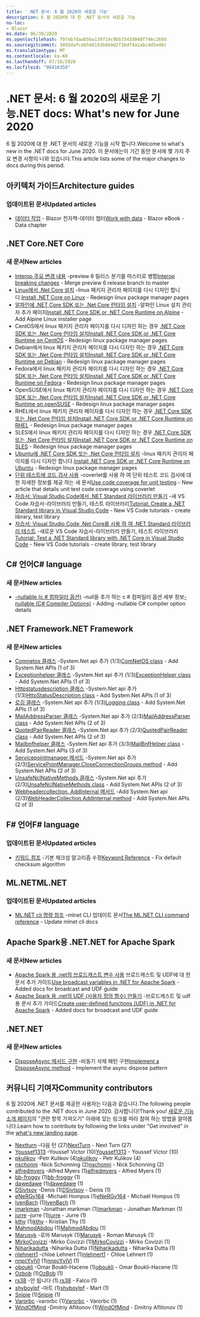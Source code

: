 ```yaml
---
title: '.NET 문서: 6 월 2020의 새로운 기능'
description: 6 월 2020에 대 한 .NET 문서의 새로운 기능
no-loc:
- Blazor
ms.date: 06/30/2020
ms.openlocfilehash: 797eb7daab5ba139714c9bb7543d048f746c269d
ms.sourcegitcommit: 3492dafceb5d4183b6b0d2f3bdf4a1abc4d5ed8c
ms.translationtype: MT
ms.contentlocale: ko-KR
ms.lasthandoff: 07/16/2020
ms.locfileid: "86416358"
---
```

# <a name="net-docs-whats-new-for-june-2020"></a><span data-ttu-id="d9585-103">.NET 문서: 6 월 2020의 새로운 기능</span><span class="sxs-lookup"><span data-stu-id="d9585-103">.NET docs: What's new for June 2020</span></span>

<span data-ttu-id="d9585-104">6 월 2020에 대 한 .NET 문서의 새로운 기능을 시작 합니다.</span><span class="sxs-lookup"><span data-stu-id="d9585-104">Welcome to what's new in the .NET docs for June 2020.</span></span> <span data-ttu-id="d9585-105">이 문서에는이 기간 동안 문서에 몇 가지 주요 변경 사항이 나와 있습니다.</span><span class="sxs-lookup"><span data-stu-id="d9585-105">This article lists some of the major changes to docs during this period.</span></span>

## <a name="architecture-guides"></a><span data-ttu-id="d9585-106">아키텍처 가이드</span><span class="sxs-lookup"><span data-stu-id="d9585-106">Architecture guides</span></span>

### <a name="updated-articles"></a><span data-ttu-id="d9585-107">업데이트된 문서</span><span class="sxs-lookup"><span data-stu-id="d9585-107">Updated articles</span></span>

- <span data-ttu-id="d9585-108">[데이터 작업](../architecture/blazor-for-web-forms-developers/data.md)  -  Blazor 전자책-데이터 챕터</span><span class="sxs-lookup"><span data-stu-id="d9585-108">[Work with data](../architecture/blazor-for-web-forms-developers/data.md) - Blazor eBook - Data chapter</span></span>

## <a name="net-core"></a><span data-ttu-id="d9585-109">.NET Core</span><span class="sxs-lookup"><span data-stu-id="d9585-109">.NET Core</span></span>

### <a name="new-articles"></a><span data-ttu-id="d9585-110">새 문서</span><span class="sxs-lookup"><span data-stu-id="d9585-110">New articles</span></span>

- <span data-ttu-id="d9585-111">[Interop 주요 변경 내용](../core/compatibility/interop.md) -preview 6 릴리스 분기를 마스터로 병합</span><span class="sxs-lookup"><span data-stu-id="d9585-111">[Interop breaking changes](../core/compatibility/interop.md) - Merge preview 6 release branch to master</span></span>
- <span data-ttu-id="d9585-112">[Linux에서 .Net Core 설치](../core/install/linux.md) -linux 패키지 관리자 페이지를 다시 디자인 합니다.</span><span class="sxs-lookup"><span data-stu-id="d9585-112">[Install .NET Core on Linux](../core/install/linux.md) - Redesign linux package manager pages</span></span>
- <span data-ttu-id="d9585-113">[알파인에 .NET Core SDK 또는 .Net Core 런타임 설치](../core/install/linux-alpine.md) -알파인 Linux 설치 관리자 추가 페이지</span><span class="sxs-lookup"><span data-stu-id="d9585-113">[Install .NET Core SDK or .NET Core Runtime on Alpine](../core/install/linux-alpine.md) - Add Alpine Linux installer page</span></span>
- <span data-ttu-id="d9585-114">CentOS에서 linux 패키지 관리자 페이지를 다시 디자인 하는 경우 [.NET Core SDK 또는 .Net Core 런타임 설치](../core/install/linux-centos.md)</span><span class="sxs-lookup"><span data-stu-id="d9585-114">[Install .NET Core SDK or .NET Core Runtime on CentOS](../core/install/linux-centos.md) - Redesign linux package manager pages</span></span>
- <span data-ttu-id="d9585-115">Debian에서 linux 패키지 관리자 페이지를 다시 디자인 하는 경우 [.NET Core SDK 또는 .Net Core 런타임 설치](../core/install/linux-debian.md)</span><span class="sxs-lookup"><span data-stu-id="d9585-115">[Install .NET Core SDK or .NET Core Runtime on Debian](../core/install/linux-debian.md) - Redesign linux package manager pages</span></span>
- <span data-ttu-id="d9585-116">Fedora에서 linux 패키지 관리자 페이지를 다시 디자인 하는 경우 [.NET Core SDK 또는 .Net Core 런타임 설치](../core/install/linux-fedora.md)</span><span class="sxs-lookup"><span data-stu-id="d9585-116">[Install .NET Core SDK or .NET Core Runtime on Fedora](../core/install/linux-fedora.md) - Redesign linux package manager pages</span></span>
- <span data-ttu-id="d9585-117">OpenSUSE에서 linux 패키지 관리자 페이지를 다시 디자인 하는 경우 [.NET Core SDK 또는 .Net Core 런타임 설치](../core/install/linux-opensuse.md)</span><span class="sxs-lookup"><span data-stu-id="d9585-117">[Install .NET Core SDK or .NET Core Runtime on openSUSE](../core/install/linux-opensuse.md) - Redesign linux package manager pages</span></span>
- <span data-ttu-id="d9585-118">RHEL에서 linux 패키지 관리자 페이지를 다시 디자인 하는 경우 [.NET Core SDK 또는 .Net Core 런타임 설치](../core/install/linux-rhel.md)</span><span class="sxs-lookup"><span data-stu-id="d9585-118">[Install .NET Core SDK or .NET Core Runtime on RHEL](../core/install/linux-rhel.md) - Redesign linux package manager pages</span></span>
- <span data-ttu-id="d9585-119">SLES에서 linux 패키지 관리자 페이지를 다시 디자인 하는 경우 [.NET Core SDK 또는 .Net Core 런타임 설치](../core/install/linux-sles.md)</span><span class="sxs-lookup"><span data-stu-id="d9585-119">[Install .NET Core SDK or .NET Core Runtime on SLES](../core/install/linux-sles.md) - Redesign linux package manager pages</span></span>
- <span data-ttu-id="d9585-120">[Ubuntu에 .NET Core SDK 또는 .Net Core 런타임 설치](../core/install/linux-ubuntu.md) -linux 패키지 관리자 페이지를 다시 디자인 합니다.</span><span class="sxs-lookup"><span data-stu-id="d9585-120">[Install .NET Core SDK or .NET Core Runtime on Ubuntu](../core/install/linux-ubuntu.md) - Redesign linux package manager pages</span></span>
- <span data-ttu-id="d9585-121">[단위 테스트에 코드 검사 사용](../core/testing/unit-testing-code-coverage.md) -coverlet를 사용 하 여 단위 테스트 코드 검사에 대 한 자세한 정보를 제공 하는 새 문서</span><span class="sxs-lookup"><span data-stu-id="d9585-121">[Use code coverage for unit testing](../core/testing/unit-testing-code-coverage.md) - New article that details unit test code coverage using coverlet</span></span>
- <span data-ttu-id="d9585-122">[자습서: Visual Studio Code에서 .NET Standard 라이브러리 만들기](../core/tutorials/library-with-visual-studio-code.md) -새 VS Code 자습서-라이브러리 만들기, 테스트 라이브러리</span><span class="sxs-lookup"><span data-stu-id="d9585-122">[Tutorial: Create a .NET Standard library in Visual Studio Code](../core/tutorials/library-with-visual-studio-code.md) - New VS Code tutorials - create library, test library</span></span>
- <span data-ttu-id="d9585-123">[자습서: Visual Studio Code .Net Core를 사용 하 여 .NET Standard 라이브러리 테스트](../core/tutorials/testing-library-with-visual-studio-code.md) -새로운 VS Code 자습서-라이브러리 만들기, 테스트 라이브러리</span><span class="sxs-lookup"><span data-stu-id="d9585-123">[Tutorial: Test a .NET Standard library with .NET Core in Visual Studio Code](../core/tutorials/testing-library-with-visual-studio-code.md) - New VS Code tutorials - create library, test library</span></span>

## <a name="c-language"></a><span data-ttu-id="d9585-124">C# 언어</span><span class="sxs-lookup"><span data-stu-id="d9585-124">C# language</span></span>

### <a name="new-articles"></a><span data-ttu-id="d9585-125">새 문서</span><span class="sxs-lookup"><span data-stu-id="d9585-125">New articles</span></span>

- <span data-ttu-id="d9585-126">[-nullable (c # 컴파일러 옵션)](../csharp/language-reference/compiler-options/nullable-compiler-option.md) -null을 추가 하는 c # 컴파일러 옵션 세부 정보</span><span class="sxs-lookup"><span data-stu-id="d9585-126">[-nullable (C# Compiler Options)](../csharp/language-reference/compiler-options/nullable-compiler-option.md) - Adding -nullable C# compiler option details</span></span>

## <a name="net-framework"></a><span data-ttu-id="d9585-127">.NET Framework</span><span class="sxs-lookup"><span data-stu-id="d9585-127">.NET Framework</span></span>

### <a name="new-articles"></a><span data-ttu-id="d9585-128">새 문서</span><span class="sxs-lookup"><span data-stu-id="d9585-128">New articles</span></span>

- <span data-ttu-id="d9585-129">[Comnetos 클래스](/dotnet/framework/additional-apis/system.net.comnetos) -System.Net api 추가 (1/3)</span><span class="sxs-lookup"><span data-stu-id="d9585-129">[ComNetOS class](/dotnet/framework/additional-apis/system.net.comnetos) - Add System.Net APIs (1 of 3)</span></span>
- <span data-ttu-id="d9585-130">[Exceptionhelper 클래스](/dotnet/framework/additional-apis/system.net.exceptionhelper) -System.Net api 추가 (1/3)</span><span class="sxs-lookup"><span data-stu-id="d9585-130">[ExceptionHelper class](/dotnet/framework/additional-apis/system.net.exceptionhelper) - Add System.Net APIs (1 of 3)</span></span>
- <span data-ttu-id="d9585-131">[Httpstatusdescription 클래스](/dotnet/framework/additional-apis/system.net.httpstatusdescription) -System.Net api 추가 (1/3)</span><span class="sxs-lookup"><span data-stu-id="d9585-131">[HttpStatusDescription class](/dotnet/framework/additional-apis/system.net.httpstatusdescription) - Add System.Net APIs (1 of 3)</span></span>
- <span data-ttu-id="d9585-132">[로깅 클래스](/dotnet/framework/additional-apis/system.net.logging) -System.Net api 추가 (1/3)</span><span class="sxs-lookup"><span data-stu-id="d9585-132">[Logging class](/dotnet/framework/additional-apis/system.net.logging) - Add System.Net APIs (1 of 3)</span></span>
- <span data-ttu-id="d9585-133">[MailAddressParser 클래스](/dotnet/framework/additional-apis/system.net.mail.mailaddressparser) -System.Net api 추가 (2/3)</span><span class="sxs-lookup"><span data-stu-id="d9585-133">[MailAddressParser class](/dotnet/framework/additional-apis/system.net.mail.mailaddressparser) - Add System.Net APIs (2 of 3)</span></span>
- <span data-ttu-id="d9585-134">[QuotedPairReader 클래스](/dotnet/framework/additional-apis/system.net.mail.quotedpairreader) -System.Net api 추가 (2/3)</span><span class="sxs-lookup"><span data-stu-id="d9585-134">[QuotedPairReader class](/dotnet/framework/additional-apis/system.net.mail.quotedpairreader) - Add System.Net APIs (2 of 3)</span></span>
- <span data-ttu-id="d9585-135">[Mailbnfhelper 클래스](/dotnet/framework/additional-apis/system.net.mime.mailbnfhelper) -System.Net api 추가 (3/3)</span><span class="sxs-lookup"><span data-stu-id="d9585-135">[MailBnfHelper class](/dotnet/framework/additional-apis/system.net.mime.mailbnfhelper) - Add System.Net APIs (3 of 3)</span></span>
- <span data-ttu-id="d9585-136">[Servicepointmanager 메서드](/dotnet/framework/additional-apis/system.net.servicepointmanager.closeconnectiongroups) -System.Net api 추가 (2/3)</span><span class="sxs-lookup"><span data-stu-id="d9585-136">[ServicePointManager.CloseConnectionGroups method](/dotnet/framework/additional-apis/system.net.servicepointmanager.closeconnectiongroups) - Add System.Net APIs (2 of 3)</span></span>
- <span data-ttu-id="d9585-137">[UnsafeNclNativeMethods 클래스](/dotnet/framework/additional-apis/system.net.unsafenclnativemethods) -System.Net api 추가 (2/3)</span><span class="sxs-lookup"><span data-stu-id="d9585-137">[UnsafeNclNativeMethods class](/dotnet/framework/additional-apis/system.net.unsafenclnativemethods) - Add System.Net APIs (2 of 3)</span></span>
- <span data-ttu-id="d9585-138">[Webheadercollection. AddInternal 메서드](/dotnet/framework/additional-apis/system.net.webheadercollection.addinternal) -Add System.Net api (2/3)</span><span class="sxs-lookup"><span data-stu-id="d9585-138">[WebHeaderCollection.AddInternal method](/dotnet/framework/additional-apis/system.net.webheadercollection.addinternal) - Add System.Net APIs (2 of 3)</span></span>

## <a name="f-language"></a><span data-ttu-id="d9585-139">F# 언어</span><span class="sxs-lookup"><span data-stu-id="d9585-139">F# language</span></span>

### <a name="updated-articles"></a><span data-ttu-id="d9585-140">업데이트된 문서</span><span class="sxs-lookup"><span data-stu-id="d9585-140">Updated articles</span></span>

- <span data-ttu-id="d9585-141">[키워드 참조](../fsharp/language-reference/keyword-reference.md) -기본 체크섬 알고리즘 수정</span><span class="sxs-lookup"><span data-stu-id="d9585-141">[Keyword Reference](../fsharp/language-reference/keyword-reference.md) - Fix default checksum algorithm</span></span>

## <a name="mlnet"></a><span data-ttu-id="d9585-142">ML.NET</span><span class="sxs-lookup"><span data-stu-id="d9585-142">ML.NET</span></span>

### <a name="updated-articles"></a><span data-ttu-id="d9585-143">업데이트된 문서</span><span class="sxs-lookup"><span data-stu-id="d9585-143">Updated articles</span></span>

- <span data-ttu-id="d9585-144">[ML.NET cli 명령 참조](../machine-learning/reference/ml-net-cli-reference.md) -mlnet CLI 업데이트 문서</span><span class="sxs-lookup"><span data-stu-id="d9585-144">[The ML.NET CLI command reference](../machine-learning/reference/ml-net-cli-reference.md) - Update mlnet cli docs</span></span>

## <a name="net-for-apache-spark"></a><span data-ttu-id="d9585-145">Apache Spark용 .NET</span><span class="sxs-lookup"><span data-stu-id="d9585-145">.NET for Apache Spark</span></span>

### <a name="new-articles"></a><span data-ttu-id="d9585-146">새 문서</span><span class="sxs-lookup"><span data-stu-id="d9585-146">New articles</span></span>

- <span data-ttu-id="d9585-147">[Apache Spark 용 .net의 브로드캐스트 변수 사용](../spark/how-to-guides/broadcast-guide.md) 브로드캐스트 및 UDF에 대 한 문서 추가 가이드</span><span class="sxs-lookup"><span data-stu-id="d9585-147">[Use broadcast variables in .NET for Apache Spark](../spark/how-to-guides/broadcast-guide.md) - Added docs for broadcast and UDF guide</span></span>
- <span data-ttu-id="d9585-148">[Apache Spark 용 .net의 UDF (사용자 정의 함수) 만들기](../spark/how-to-guides/udf-guide.md) -브로드캐스트 및 udf 용 문서 추가 가이드</span><span class="sxs-lookup"><span data-stu-id="d9585-148">[Create user-defined functions (UDF) in .NET for Apache Spark](../spark/how-to-guides/udf-guide.md) - Added docs for broadcast and UDF guide</span></span>

## <a name="net"></a><span data-ttu-id="d9585-149">.NET</span><span class="sxs-lookup"><span data-stu-id="d9585-149">.NET</span></span>

### <a name="new-articles"></a><span data-ttu-id="d9585-150">새 문서</span><span class="sxs-lookup"><span data-stu-id="d9585-150">New articles</span></span>

- <span data-ttu-id="d9585-151">[DisposeAsync 메서드 구현](../standard/garbage-collection/implementing-disposeasync.md) -비동기 삭제 패턴 구현</span><span class="sxs-lookup"><span data-stu-id="d9585-151">[Implement a DisposeAsync method](../standard/garbage-collection/implementing-disposeasync.md) - Implement the async dispose pattern</span></span>

## <a name="community-contributors"></a><span data-ttu-id="d9585-152">커뮤니티 기여자</span><span class="sxs-lookup"><span data-stu-id="d9585-152">Community contributors</span></span>

<span data-ttu-id="d9585-153">6 월 2020에 .NET 문서를 제공한 사용자는 다음과 같습니다.</span><span class="sxs-lookup"><span data-stu-id="d9585-153">The following people contributed to the .NET docs in June 2020.</span></span> <span data-ttu-id="d9585-154">감사합니다!</span><span class="sxs-lookup"><span data-stu-id="d9585-154">Thank you!</span></span> <span data-ttu-id="d9585-155">[새로운 기능 소개 페이지](index.yml)의 "관련 항목 가져오기" 아래에 있는 링크를 따라 참여 하는 방법을 알아봅니다.</span><span class="sxs-lookup"><span data-stu-id="d9585-155">Learn how to contribute by following the links under "Get involved" in the [what's new landing page](index.yml).</span></span>

- <span data-ttu-id="d9585-156">[Nextturn](https://github.com/NextTurn) -다음 턴 (27)</span><span class="sxs-lookup"><span data-stu-id="d9585-156">[NextTurn](https://github.com/NextTurn) - Next Turn (27)</span></span>
- <span data-ttu-id="d9585-157">[Youssef1313](https://github.com/Youssef1313) -Youssef Victor (10)</span><span class="sxs-lookup"><span data-stu-id="d9585-157">[Youssef1313](https://github.com/Youssef1313) - Youssef Victor (10)</span></span>
- <span data-ttu-id="d9585-158">[pkulikov](https://github.com/pkulikov) -Petr Kulikov (4)</span><span class="sxs-lookup"><span data-stu-id="d9585-158">[pkulikov](https://github.com/pkulikov) - Petr Kulikov (4)</span></span>
- <span data-ttu-id="d9585-159">[nschonni](https://github.com/nschonni) -Nick Schonning (2)</span><span class="sxs-lookup"><span data-stu-id="d9585-159">[nschonni](https://github.com/nschonni) - Nick Schonning (2)</span></span>
- <span data-ttu-id="d9585-160">[alfredmyers](https://github.com/alfredmyers) -Alfred Myers (1)</span><span class="sxs-lookup"><span data-stu-id="d9585-160">[alfredmyers](https://github.com/alfredmyers) - Alfred Myers (1)</span></span>
- <span data-ttu-id="d9585-161">[bb-froggy](https://github.com/bb-froggy) (1)</span><span class="sxs-lookup"><span data-stu-id="d9585-161">[bb-froggy](https://github.com/bb-froggy) (1)</span></span>
- <span data-ttu-id="d9585-162">[dawedawe](https://github.com/dawedawe) (1)</span><span class="sxs-lookup"><span data-stu-id="d9585-162">[dawedawe](https://github.com/dawedawe) (1)</span></span>
- <span data-ttu-id="d9585-163">[DSivtsov](https://github.com/DSivtsov) -Denis (1)</span><span class="sxs-lookup"><span data-stu-id="d9585-163">[DSivtsov](https://github.com/DSivtsov) - Denis (1)</span></span>
- <span data-ttu-id="d9585-164">[eNeRGy164](https://github.com/eNeRGy164) -Michaël Hompus (1)</span><span class="sxs-lookup"><span data-stu-id="d9585-164">[eNeRGy164](https://github.com/eNeRGy164) - Michaël Hompus (1)</span></span>
- <span data-ttu-id="d9585-165">[IvenBach](https://github.com/IvenBach) (1)</span><span class="sxs-lookup"><span data-stu-id="d9585-165">[IvenBach](https://github.com/IvenBach) (1)</span></span>
- <span data-ttu-id="d9585-166">[jmarkman](https://github.com/jmarkman) -Jonathan markman (1)</span><span class="sxs-lookup"><span data-stu-id="d9585-166">[jmarkman](https://github.com/jmarkman) - Jonathan Markman (1)</span></span>
- <span data-ttu-id="d9585-167">[jurre](https://github.com/jurre) -jurre (1)</span><span class="sxs-lookup"><span data-stu-id="d9585-167">[jurre](https://github.com/jurre) - Jurre (1)</span></span>
- <span data-ttu-id="d9585-168">[kthy](https://github.com/kthy) (1)</span><span class="sxs-lookup"><span data-stu-id="d9585-168">[kthy](https://github.com/kthy) - Kristian Thy (1)</span></span>
- <span data-ttu-id="d9585-169">[MahmodAbdou](https://github.com/MahmodAbdou) (1)</span><span class="sxs-lookup"><span data-stu-id="d9585-169">[MahmodAbdou](https://github.com/MahmodAbdou) (1)</span></span>
- <span data-ttu-id="d9585-170">[Marusyk](https://github.com/Marusyk) -로마 Marusyk (1)</span><span class="sxs-lookup"><span data-stu-id="d9585-170">[Marusyk](https://github.com/Marusyk) - Roman Marusyk (1)</span></span>
- <span data-ttu-id="d9585-171">[MirkoCovizzi](https://github.com/MirkoCovizzi) -Mirko Covizzi (1)</span><span class="sxs-lookup"><span data-stu-id="d9585-171">[MirkoCovizzi](https://github.com/MirkoCovizzi) - Mirko Covizzi (1)</span></span>
- <span data-ttu-id="d9585-172">[Niharikadutta](https://github.com/Niharikadutta) -Niharika Dutta (1)</span><span class="sxs-lookup"><span data-stu-id="d9585-172">[Niharikadutta](https://github.com/Niharikadutta) - Niharika Dutta (1)</span></span>
- <span data-ttu-id="d9585-173">[nlehnert1](https://github.com/nlehnert1) -chloe Lehnert (1)</span><span class="sxs-lookup"><span data-stu-id="d9585-173">[nlehnert1](https://github.com/nlehnert1) - Chloe Lehnert (1)</span></span>
- <span data-ttu-id="d9585-174">[nnpcYvIVl](https://github.com/nnpcYvIVl) (1)</span><span class="sxs-lookup"><span data-stu-id="d9585-174">[nnpcYvIVl](https://github.com/nnpcYvIVl) (1)</span></span>
- <span data-ttu-id="d9585-175">[oboukli](https://github.com/oboukli) -Omar Boukli-Hacene (1)</span><span class="sxs-lookup"><span data-stu-id="d9585-175">[oboukli](https://github.com/oboukli) - Omar Boukli-Hacene (1)</span></span>
- <span data-ttu-id="d9585-176">[Ozbob](https://github.com/OzBob) (1)</span><span class="sxs-lookup"><span data-stu-id="d9585-176">[OzBob](https://github.com/OzBob) (1)</span></span>
- <span data-ttu-id="d9585-177">[rs38](https://github.com/rs38) -안 됩니다 (1).</span><span class="sxs-lookup"><span data-stu-id="d9585-177">[rs38](https://github.com/rs38) - Falco (1)</span></span>
- <span data-ttu-id="d9585-178">[shyboylpf](https://github.com/shyboylpf) -마트 (1)</span><span class="sxs-lookup"><span data-stu-id="d9585-178">[shyboylpf](https://github.com/shyboylpf) - Mart (1)</span></span>
- <span data-ttu-id="d9585-179">[Snipie](https://github.com/Snipie) (1)</span><span class="sxs-lookup"><span data-stu-id="d9585-179">[Snipie](https://github.com/Snipie) (1)</span></span>
- <span data-ttu-id="d9585-180">[Varorbc](https://github.com/Varorbc) -varorbc (1)</span><span class="sxs-lookup"><span data-stu-id="d9585-180">[Varorbc](https://github.com/Varorbc) - Varorbc (1)</span></span>
- <span data-ttu-id="d9585-181">[WindOfMind](https://github.com/WindOfMind) -Dmitriy Aflitonov (1)</span><span class="sxs-lookup"><span data-stu-id="d9585-181">[WindOfMind](https://github.com/WindOfMind) - Dmitriy Aflitonov (1)</span></span>
